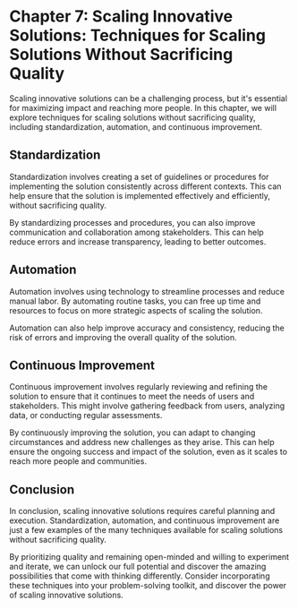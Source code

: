 Chapter 7: Scaling Innovative Solutions: Techniques for Scaling Solutions Without Sacrificing Quality
=====================================================================================================

Scaling innovative solutions can be a challenging process, but it's essential for maximizing impact and reaching more people. In this chapter, we will explore techniques for scaling solutions without sacrificing quality, including standardization, automation, and continuous improvement.

Standardization
---------------

Standardization involves creating a set of guidelines or procedures for implementing the solution consistently across different contexts. This can help ensure that the solution is implemented effectively and efficiently, without sacrificing quality.

By standardizing processes and procedures, you can also improve communication and collaboration among stakeholders. This can help reduce errors and increase transparency, leading to better outcomes.

Automation
----------

Automation involves using technology to streamline processes and reduce manual labor. By automating routine tasks, you can free up time and resources to focus on more strategic aspects of scaling the solution.

Automation can also help improve accuracy and consistency, reducing the risk of errors and improving the overall quality of the solution.

Continuous Improvement
----------------------

Continuous improvement involves regularly reviewing and refining the solution to ensure that it continues to meet the needs of users and stakeholders. This might involve gathering feedback from users, analyzing data, or conducting regular assessments.

By continuously improving the solution, you can adapt to changing circumstances and address new challenges as they arise. This can help ensure the ongoing success and impact of the solution, even as it scales to reach more people and communities.

Conclusion
----------

In conclusion, scaling innovative solutions requires careful planning and execution. Standardization, automation, and continuous improvement are just a few examples of the many techniques available for scaling solutions without sacrificing quality.

By prioritizing quality and remaining open-minded and willing to experiment and iterate, we can unlock our full potential and discover the amazing possibilities that come with thinking differently. Consider incorporating these techniques into your problem-solving toolkit, and discover the power of scaling innovative solutions.
